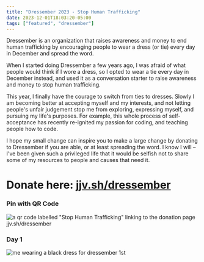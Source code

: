 ```yaml
---
title: "Dressember 2023 - Stop Human Trafficking"
date: 2023-12-01T18:03:20-05:00
tags: ["featured", "dressember"]
---
```


Dressember is an organization that raises awareness and money to end human trafficking by encouraging people to wear a dress (or tie) every day in December and spread the word.

When I started doing Dressember a few years ago, I was afraid of what people would think if I wore a dress, so I opted to wear a tie every day in December instead, and used it as a conversation starter to raise awareness and money to stop human trafficking.

This year, I finally have the courage to switch from ties to dresses. Slowly I am becoming better at accepting myself and my interests, and not letting people's unfair judgement stop me from exploring, expressing myself, and pursuing my life's purposes. For example, this whole process of self-acceptance has recently re-ignited my passion for coding, and teaching people how to code.

I hope my small change can inspire you to make a large change by donating to Dressember if you are able, or at least spreading the word. I know I will – I've been given such a privileged life that it would be selfish not to share some of my resources to people and causes that need it.

# Donate here: [jjv.sh/dressember](https://jjv.sh/dressember)

### Pin with QR Code
![a qr code labelled "Stop Human Trafficking" linking to the donation page jjv.sh/dressember](/blog/images/dressember-2023-day-00-qr-code.jpg)
### Day 1
![me wearing a black dress for dressember 1st](/blog/images/dressember-2023-day-01.jpg)
